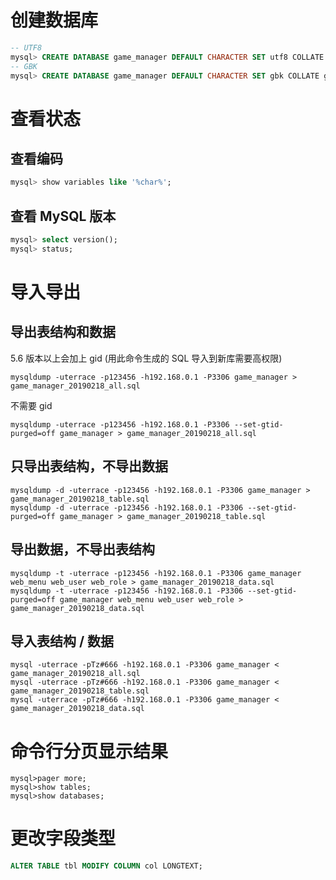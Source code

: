 
# 创建数据库
```sql
-- UTF8
mysql> CREATE DATABASE game_manager DEFAULT CHARACTER SET utf8 COLLATE utf8_general_ci;
-- GBK
mysql> CREATE DATABASE game_manager DEFAULT CHARACTER SET gbk COLLATE gbk_chinese_ci;
```

# 查看状态

## 查看编码
```sql
mysql> show variables like '%char%';
```

## 查看 MySQL 版本
```sql
mysql> select version();
mysql> status;
```

# 导入导出

## 导出表结构和数据

5.6 版本以上会加上 gid (用此命令生成的 SQL 导入到新库需要高权限)
```
mysqldump -uterrace -p123456 -h192.168.0.1 -P3306 game_manager > game_manager_20190218_all.sql
```

不需要 gid
```
mysqldump -uterrace -p123456 -h192.168.0.1 -P3306 --set-gtid-purged=off game_manager > game_manager_20190218_all.sql
```

## 只导出表结构，不导出数据
```
mysqldump -d -uterrace -p123456 -h192.168.0.1 -P3306 game_manager > game_manager_20190218_table.sql
mysqldump -d -uterrace -p123456 -h192.168.0.1 -P3306 --set-gtid-purged=off game_manager > game_manager_20190218_table.sql
```

## 导出数据，不导出表结构
```
mysqldump -t -uterrace -p123456 -h192.168.0.1 -P3306 game_manager web_menu web_user web_role > game_manager_20190218_data.sql
mysqldump -t -uterrace -p123456 -h192.168.0.1 -P3306 --set-gtid-purged=off game_manager web_menu web_user web_role > game_manager_20190218_data.sql
```

## 导入表结构 / 数据
```
mysql -uterrace -pTz#666 -h192.168.0.1 -P3306 game_manager < game_manager_20190218_all.sql
mysql -uterrace -pTz#666 -h192.168.0.1 -P3306 game_manager < game_manager_20190218_table.sql
mysql -uterrace -pTz#666 -h192.168.0.1 -P3306 game_manager < game_manager_20190218_data.sql
```

# 命令行分页显示结果
```
mysql>pager more;
mysql>show tables;
mysql>show databases;
```

# 更改字段类型
```sql
ALTER TABLE tbl MODIFY COLUMN col LONGTEXT;
```

